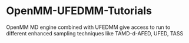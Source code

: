 # OpenMM-UFEDMM-Tutorials
OpenMM MD engine combined with UFEDMM give access to run to different enhanced sampling techniques like TAMD-d-AFED, UFED, TASS 
